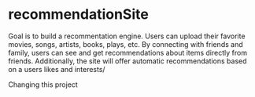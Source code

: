 # recommendationSite

Goal is to build a recommentation engine. Users can upload their favorite movies, songs, artists, books, plays, etc. By connecting with friends and family, users can see and get recommendations about items directly from friends. Additionally, the site will offer automatic recommendations based on a users likes and interests/

Changing this project

